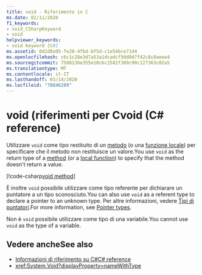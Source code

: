 ```yaml
---
title: void - Riferimento in C
ms.date: 02/11/2020
f1_keywords:
- void_CSharpKeyword
- void
helpviewer_keywords:
- void keyword [C#]
ms.assetid: 0d2d8a95-fe20-4fbd-bf5d-c1e54bce71d4
ms.openlocfilehash: c6c1c28e3d7a53a1dcadcf50d8d7f42c8c8aeee4
ms.sourcegitcommit: 7588136e355e10cbc2582f389c90c127363c02a5
ms.translationtype: MT
ms.contentlocale: it-IT
ms.lasthandoff: 03/14/2020
ms.locfileid: "78846209"
---
```

# <a name="void-c-reference"></a><span data-ttu-id="8f564-102">void (riferimenti per C</span><span class="sxs-lookup"><span data-stu-id="8f564-102">void (C# reference)</span></span>

<span data-ttu-id="8f564-103">Utilizzare `void` come tipo restituito di un [metodo](../../programming-guide/classes-and-structs/methods.md) (o una [funzione locale](../../programming-guide/classes-and-structs/local-functions.md)) per specificare che il metodo non restituisce un valore.</span><span class="sxs-lookup"><span data-stu-id="8f564-103">You use `void` as the return type of a [method](../../programming-guide/classes-and-structs/methods.md) (or a [local function](../../programming-guide/classes-and-structs/local-functions.md)) to specify that the method doesn't return a value.</span></span>

[!code-csharp[void method](snippets/VoidType.cs#VoidExample)]

<span data-ttu-id="8f564-104">È inoltre `void` possibile utilizzare come tipo referente per dichiarare un puntatore a un tipo sconosciuto.</span><span class="sxs-lookup"><span data-stu-id="8f564-104">You can also use `void` as a referent type to declare a pointer to an unknown type.</span></span> <span data-ttu-id="8f564-105">Per altre informazioni, vedere [Tipi di puntatori](../../programming-guide/unsafe-code-pointers/pointer-types.md).</span><span class="sxs-lookup"><span data-stu-id="8f564-105">For more information, see [Pointer types](../../programming-guide/unsafe-code-pointers/pointer-types.md).</span></span>

<span data-ttu-id="8f564-106">Non è `void` possibile utilizzare come tipo di una variabile.</span><span class="sxs-lookup"><span data-stu-id="8f564-106">You cannot use `void` as the type of a variable.</span></span>

## <a name="see-also"></a><span data-ttu-id="8f564-107">Vedere anche</span><span class="sxs-lookup"><span data-stu-id="8f564-107">See also</span></span>

- [<span data-ttu-id="8f564-108">Informazioni di riferimento su C#</span><span class="sxs-lookup"><span data-stu-id="8f564-108">C# reference</span></span>](../index.md)
- <xref:System.Void?displayProperty=nameWithType>
